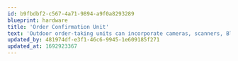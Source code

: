 ```yaml
---
id: b9fbdbf2-c567-4a71-9894-a9f0a8293289
blueprint: hardware
title: 'Order Confirmation Unit'
text: 'Outdoor order-taking units can incorporate cameras, scanners, Bluetooth, and other interactive technologies to better communicate with customers.'
updated_by: 481974df-e3f1-46c6-9945-1e609185f271
updated_at: 1692923367
---
```

